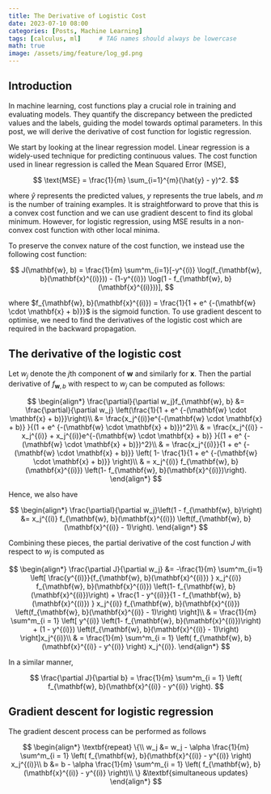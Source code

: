 ```yaml
---
title: The Derivative of Logistic Cost
date: 2023-07-10 08:00
categories: [Posts, Machine Learning]
tags: [calculus, ml]     # TAG names should always be lowercase
math: true
image: /assets/img/feature/log_gd.png
---
```


## Introduction

In machine learning, cost functions play a crucial role in training and evaluating models. They quantify the discrepancy between the predicted values and the labels, guiding the model towards optimal parameters. In this post, we will derive the derivative of cost function for logistic regression.

We start by looking at the linear regression model. Linear regression is a widely-used technique for predicting continuous values. The cost function used in linear regression is called the Mean Squared Error (MSE),

$$
    \text{MSE} = \frac{1}{m} \sum_{i=1}^{m}(\hat{y} - y)^2.
$$

where $\hat{y}$ represents the predicted values, $y$ represents the true labels, and $m$ is the number of training examples. It is straightforward to prove that this is a convex cost function and we can use gradient descent to find its global minimum. However, for logistic regression, using MSE results in a non-convex cost function with other local minima.

To preserve the convex nature of the cost function, we instead use the following cost function:

$$
J(\mathbf{w}, b) = \frac{1}{m} \sum^m_{i=1}[-y^{(i)} \log(f_{\mathbf{w}, b}(\mathbf{x}^{(i)})) - (1-y^{(i)}) \log(1 - f_{\mathbf{w}, b}(\mathbf{x}^{(i)}))],
$$

where $f_{\mathbf{w}, b}(\mathbf{x}^{(i)}) = \frac{1}{1 + e^ {-(\mathbf{w} \cdot \mathbf{x} + b)}}$ is the sigmoid function.
To use gradient descent to optimise, we need to find the derivatives of the logistic cost which are required in the backward propagation.

## The derivative of the logistic cost
Let $w_j$ denote the $j$th component of $\mathbf{w}$ and similarly for $\mathbf{x}$. Then the partial derivative of $f_{\mathbf{w}, b}$ with respect to $w_j$ can be computed as follows:

$$
\begin{align*}
\frac{\partial}{\partial w_j}f_{\mathbf{w}, b} &= \frac{\partial}{\partial w_j} \left(\frac{1}{1 + e^ {-(\mathbf{w} \cdot \mathbf{x} + b)}}\right)\\
&= \frac{x_j^{(i)}e^{-(\mathbf{w} \cdot \mathbf{x} + b)} }{(1 + e^ {-(\mathbf{w} \cdot \mathbf{x} + b)})^2}\\
& = \frac{x_j^{(i)} - x_j^{(i)} + x_j^{(i)}e^{-(\mathbf{w} \cdot \mathbf{x} + b)} }{(1 + e^ {-(\mathbf{w} \cdot \mathbf{x} + b)})^2}\\
& = \frac{x_j^{(i)}}{1 + e^ {-(\mathbf{w} \cdot \mathbf{x} + b)}} \left( 1- \frac{1}{1 + e^ {-(\mathbf{w} \cdot \mathbf{x} + b)}} \right)\\
& = x_j^{(i)} f_{\mathbf{w}, b}(\mathbf{x}^{(i)}) \left(1- f_{\mathbf{w}, b}(\mathbf{x}^{(i)})\right).
\end{align*}
$$

Hence, we also have

$$
\begin{align*}
\frac{\partial}{\partial w_j}\left(1 - f_{\mathbf{w}, b}\right) &= x_j^{(i)} f_{\mathbf{w}, b}(\mathbf{x}^{(i)}) \left(f_{\mathbf{w}, b}(\mathbf{x}^{(i)} - 1)\right).
\end{align*}
$$

Combining these pieces, the partial derivative of the cost function $J$ with respect to $w_j$ is computed as 

$$
\begin{align*}
\frac{\partial J}{\partial w_j} &= -\frac{1}{m} \sum^m_{i=1} \left[  \frac{y^{(i)}}{f_{\mathbf{w}, b}(\mathbf{x}^{(i)}) }  x_j^{(i)} f_{\mathbf{w}, b}(\mathbf{x}^{(i)}) \left(1- f_{\mathbf{w}, b}(\mathbf{x}^{(i)})\right) +    \frac{1 - y^{(i)}}{1 - f_{\mathbf{w}, b}(\mathbf{x}^{(i)}) }  x_j^{(i)} f_{\mathbf{w}, b}(\mathbf{x}^{(i)}) \left(f_{\mathbf{w}, b}(\mathbf{x}^{(i)} - 1)\right) \right]\\
& = \frac{1}{m} \sum^m_{i = 1} \left[  y^{(i)}  \left(1- f_{\mathbf{w}, b}(\mathbf{x}^{(i)})\right) +    (1 - y^{(i)})  \left(f_{\mathbf{w}, b}(\mathbf{x}^{(i)} - 1)\right) \right]x_j^{(i)}\\
& = \frac{1}{m} \sum^m_{i = 1} \left(  f_{\mathbf{w}, b}(\mathbf{x}^{(i)} - y^{(i)} \right) x_j^{(i)}.
\end{align*}
$$

In a similar manner, 

$$
\frac{\partial J}{\partial b} = \frac{1}{m} \sum^m_{i = 1} \left(  f_{\mathbf{w}, b}(\mathbf{x}^{(i)} - y^{(i)} \right).
$$

## Gradient descent for logistic regression
The gradient descent process can be performed as follows

$$
\begin{align*}
\textbf{repeat} \{\\
w_j &= w_j - \alpha \frac{1}{m} \sum^m_{i = 1} \left(  f_{\mathbf{w}, b}(\mathbf{x}^{(i)} - y^{(i)} \right) x_j^{(i)}\\
b &= b - \alpha \frac{1}{m} \sum^m_{i = 1} \left(  f_{\mathbf{w}, b}(\mathbf{x}^{(i)} - y^{(i)} \right)\\
\} &\textbf{simultaneous updates}
\end{align*}
$$